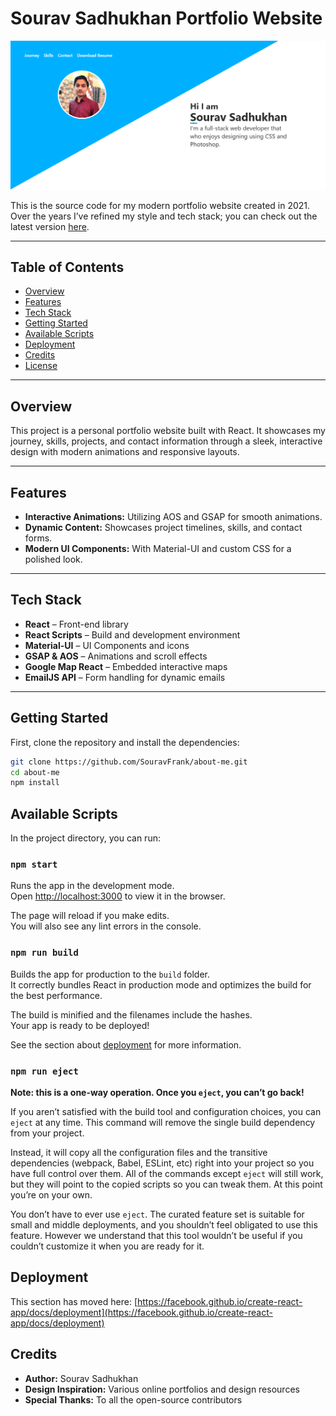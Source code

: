 # Sourav Sadhukhan Portfolio Website

![Portfolio Banner](./souravfrank.github.io_about-me-2021_.png)

This is the source code for my modern portfolio website created in 2021. Over the years I’ve refined my style and tech stack; you can check out the latest version [here](https://github.com/SouravFrank/about_me_v2).

---

## Table of Contents

- [Overview](#overview)
- [Features](#features)
- [Tech Stack](#tech-stack)
- [Getting Started](#getting-started)
- [Available Scripts](#available-scripts)
- [Deployment](#deployment)
- [Credits](#credits)
- [License](#license)

---

## Overview

This project is a personal portfolio website built with React. It showcases my journey, skills, projects, and contact information through a sleek, interactive design with modern animations and responsive layouts.

---

## Features

- **Interactive Animations:** Utilizing AOS and GSAP for smooth animations.
- **Dynamic Content:** Showcases project timelines, skills, and contact forms.
- **Modern UI Components:** With Material-UI and custom CSS for a polished look.

---

## Tech Stack

- **React** – Front-end library
- **React Scripts** – Build and development environment
- **Material-UI** – UI Components and icons
- **GSAP & AOS** – Animations and scroll effects
- **Google Map React** – Embedded interactive maps
- **EmailJS API** – Form handling for dynamic emails

---

## Getting Started

First, clone the repository and install the dependencies:

```sh
git clone https://github.com/SouravFrank/about-me.git
cd about-me
npm install
```

## Available Scripts

In the project directory, you can run:

### `npm start`

Runs the app in the development mode.\
Open [http://localhost:3000](http://localhost:3000) to view it in the browser.

The page will reload if you make edits.\
You will also see any lint errors in the console.


### `npm run build`

Builds the app for production to the `build` folder.\
It correctly bundles React in production mode and optimizes the build for the best performance.

The build is minified and the filenames include the hashes.\
Your app is ready to be deployed!

See the section about [deployment](https://facebook.github.io/create-react-app/docs/deployment) for more information.

### `npm run eject`

**Note: this is a one-way operation. Once you `eject`, you can’t go back!**

If you aren’t satisfied with the build tool and configuration choices, you can `eject` at any time. This command will remove the single build dependency from your project.

Instead, it will copy all the configuration files and the transitive dependencies (webpack, Babel, ESLint, etc) right into your project so you have full control over them. All of the commands except `eject` will still work, but they will point to the copied scripts so you can tweak them. At this point you’re on your own.

You don’t have to ever use `eject`. The curated feature set is suitable for small and middle deployments, and you shouldn’t feel obligated to use this feature. However we understand that this tool wouldn’t be useful if you couldn’t customize it when you are ready for it.

## Deployment

This section has moved here: [https://facebook.github.io/create-react-app/docs/deployment](https://facebook.github.io/create-react-app/docs/deployment)

## Credits

- **Author:** Sourav Sadhukhan
- **Design Inspiration:** Various online portfolios and design resources
- **Special Thanks:** To all the open-source contributors
